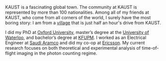 
KAUST is a fascinating global town. The community at KAUST is represented by more than 100 nationalities. Among all of my friends at KAUST, who come from all corners of the world, I surely have the most boring story: I am from a [village](https://www.google.com.sa/maps/search/maps/@22.4458387,39.5221629,4845m/data=!3m1!1e3) that is just half an hour's drive from KAUST.


I did my PhD at [Oxford University](http://www.ox.ac.uk), master’s degree at the [University of Waterloo](https://uwaterloo.ca), and bachelor’s degree at [KFUPM](http://www.kfupm.edu.sa/default.aspx). I worked as an Electrical Engineer at [Saudi Aramco](http://www.saudiaramco.com/en/home.html) and did my co-op at [Ericsson](https://www.ericsson.com). My current research focuses on both theoretical and experimental analysis of time-of-flight imaging in the photon counting regime.
